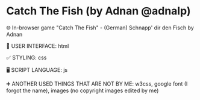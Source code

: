 # Catch The Fish (by Adnan @adnalp)
🌐 In-browser game "Catch The Fish" - (German) Schnapp' dir den Fisch by Adnan

👤 USER INTERFACE: html

✅ STYLING: css

🖥️ SCRIPT LANGUAGE: js

➕ ANOTHER USED THINGS THAT ARE NOT BY ME: w3css, google font (I forgot the name), images (no copyright images edited by me)
